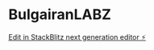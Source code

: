 # BulgairanLABZ

[Edit in StackBlitz next generation editor ⚡️](https://stackblitz.com/~/github.com/Stannio101/BulgairanLABZ)